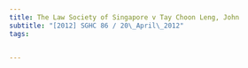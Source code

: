 ```yaml
---
title: The Law Society of Singapore v Tay Choon Leng, John 
subtitle: "[2012] SGHC 86 / 20\_April\_2012"
tags:


---
```


